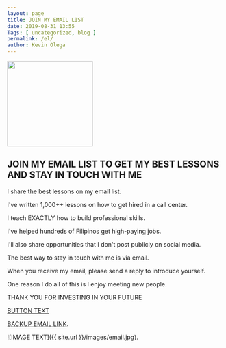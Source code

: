 ```yaml
--- 
layout: page 
title: JOIN MY EMAIL LIST
date: 2019-08-31 13:55
Tags: [ uncategorized, blog ]
permalink: /el/ 
author: Kevin Olega 
--- 
```


<img src="{{ site.url }}/images/2019-07-Kevin-Gray.jpg" width="200">

## JOIN MY EMAIL LIST TO GET MY BEST LESSONS AND STAY IN TOUCH WITH ME

I share the best lessons on my email list.

I've written 1,000++ lessons on how to get hired in a call center.

I teach EXACTLY how to build professional skills.

I've helped hundreds of Filipinos get high-paying jobs.

I'll also share opportunities that I don't post publicly on social media.

The best way to stay in touch with me is via email.

When you receive my email, please send a reply to introduce yourself.

One reason I do all of this is I enjoy meeting new people. 

THANK YOU FOR INVESTING IN YOUR FUTURE

<a href="https://sendfox.com/callcentertrainingtips" class="button focus">BUTTON TEXT</a>

[BACKUP EMAIL LINK](https://sendfox.com/callcentertrainingtips).

![IMAGE TEXT]({{ site.url }}/images/email.jpg).

<script async>(function(s,u,m,o,j,v){j=u.createElement(m);v=u.getElementsByTagName(m)[0];j.async=1;j.src=o;j.dataset.sumoSiteId='3544a69c272c9a0f8aebfa25b68ded195fc5c7b5bed67851024278b62231c636';v.parentNode.insertBefore(j,v)})(window,document,'script','//load.sumo.com/');</script>